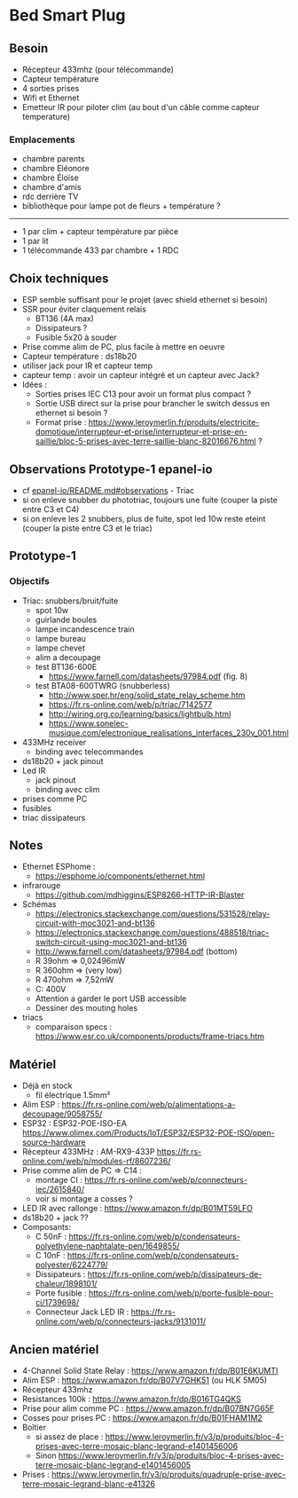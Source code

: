 # Bed Smart Plug

## Besoin

- Récepteur 433mhz (pour télécommande)
- Capteur température
- 4 sorties prises
- Wifi et Ethernet
- Emetteur IR pour piloter clim (au bout d'un câble comme capteur temperature)

### Emplacements

- chambre parents
- chambre Eléonore
- chambre Éloïse
- chambre d'amis
- rdc derrière TV
- bibliothèque pour lampe pot de fleurs + température ?

---
- 1 par clim + capteur température par pièce
- 1 par lit
- 1 télécommande 433 par chambre + 1 RDC

## Choix techniques

- ESP semble suffisant pour le projet (avec shield ethernet si besoin)
- SSR pour éviter claquement relais
  - BT136 (4A max)
  - Dissipateurs ?
  - Fusible 5x20 à souder
- Prise comme alim de PC, plus facile à mettre en oeuvre
- Capteur température : ds18b20
- utiliser jack pour IR et capteur temp
- capteur temp : avoir un capteur intégré et un capteur avec Jack?
- Idées :
  - Sorties prises IEC C13 pour avoir un format plus compact ?
  - Sortie USB direct sur la prise pour brancher le switch dessus en ethernet si besoin ?
  - Format prise : https://www.leroymerlin.fr/produits/electricite-domotique/interrupteur-et-prise/interrupteur-et-prise-en-saillie/bloc-5-prises-avec-terre-saillie-blanc-82016676.html ?

## Observations Prototype-1 epanel-io

- cf [epanel-io/README.md#observations](../epanel-io/README.md#observations) - Triac
- si on enleve snubber du phototriac, toujours une fuite (couper la piste entre C3 et C4)
- si on enleve les 2 snubbers, plus de fuite, spot led 10w reste eteint (couper la piste entre C3 et le triac)

## Prototype-1

### Objectifs

- Triac: snubbers/bruit/fuite
  - spot 10w
  - guirlande boules
  - lampe incandescence train
  - lampe bureau
  - lampe chevet
  - alim a decoupage
  - test BT136-600E
    - https://www.farnell.com/datasheets/97984.pdf (fig. 8)
  - test BTA08-600TWRG (snubberless)
    - http://www.sper.hr/eng/solid_state_relay_scheme.htm
    - https://fr.rs-online.com/web/p/triac/7142577
    - http://wiring.org.co/learning/basics/lightbulb.html
    - https://www.sonelec-musique.com/electronique_realisations_interfaces_230v_001.html
- 433MHz receiver
  - binding avec telecommandes
- ds18b20 + jack pinout
- Led IR
  - jack pinout
  - binding avec clim
- prises comme PC
- fusibles
- triac dissipateurs

## Notes

- Ethernet ESPhome :
  - https://esphome.io/components/ethernet.html
- infrarouge
  - https://github.com/mdhiggins/ESP8266-HTTP-IR-Blaster
- Schémas
  - https://electronics.stackexchange.com/questions/531528/relay-circuit-with-moc3021-and-bt136
  - https://electronics.stackexchange.com/questions/488518/triac-switch-circuit-using-moc3021-and-bt136
  - http://www.farnell.com/datasheets/97984.pdf (bottom)
  - R 39ohm => 0,02496mW
  - R 360ohm => (very low)
  - R 470ohm => 7,52mW
  - C: 400V
  - Attention a garder le port USB accessible
  - Dessiner des mouting holes
- triacs
  - comparaison specs : https://www.esr.co.uk/components/products/frame-triacs.htm

## Matériel

- Déjà en stock
  - fil électrique 1.5mm²
- Alim ESP : https://fr.rs-online.com/web/p/alimentations-a-decoupage/9058755/
- ESP32 : ESP32-POE-ISO-EA https://www.olimex.com/Products/IoT/ESP32/ESP32-POE-ISO/open-source-hardware
- Récepteur 433MHz : AM-RX9-433P https://fr.rs-online.com/web/p/modules-rf/8607236/
- Prise comme alim de PC => C14 :
  - montage CI : https://fr.rs-online.com/web/p/connecteurs-iec/2615840/
  - voir si montage a cosses ?
- LED IR avec rallonge : https://www.amazon.fr/dp/B01MT59LFO
- ds18b20 + jack ??
- Composants:
  - C 50nF : https://fr.rs-online.com/web/p/condensateurs-polyethylene-naphtalate-pen/1649855/
  - C 10nF : https://fr.rs-online.com/web/p/condensateurs-polyester/6224779/
  - Dissipateurs : https://fr.rs-online.com/web/p/dissipateurs-de-chaleur/1898101/
  - Porte fusible : https://fr.rs-online.com/web/p/porte-fusible-pour-ci/1739698/
  - Connecteur Jack LED IR : https://fr.rs-online.com/web/p/connecteurs-jacks/9131011/

## Ancien matériel

- 4-Channel Solid State Relay : https://www.amazon.fr/dp/B01E6KUMTI
- Alim ESP : https://www.amazon.fr/dp/B07V7GHK51 (ou HLK 5M05)
- Récepteur 433mhz
- Resistances 100k : https://www.amazon.fr/dp/B016TG4QKS
- Prise pour alim comme PC : https://www.amazon.fr/dp/B07BN7G65F
- Cosses pour prises PC : https://www.amazon.fr/dp/B01FHAM1M2
- Boîtier
  - si assez de place : https://www.leroymerlin.fr/v3/p/produits/bloc-4-prises-avec-terre-mosaic-blanc-legrand-e1401456006
  - Sinon  https://www.leroymerlin.fr/v3/p/produits/bloc-4-prises-avec-terre-mosaic-blanc-legrand-e1401456005
- Prises : https://www.leroymerlin.fr/v3/p/produits/quadruple-prise-avec-terre-mosaic-legrand-blanc-e41326
